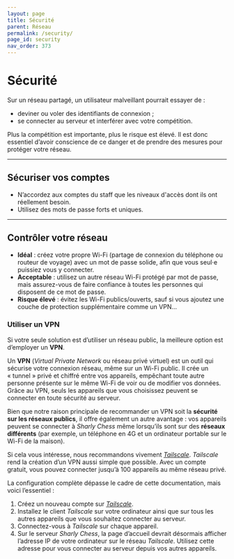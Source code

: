 ```yaml
---
layout: page
title: Sécurité
parent: Réseau
permalink: /security/
page_id: security
nav_order: 373
---
```


# Sécurité

Sur un réseau partagé, un utilisateur malveillant pourrait essayer de :

* deviner ou voler des identifiants de connexion ;
* se connecter au serveur et interférer avec votre compétition.

Plus la compétition est importante, plus le risque est élevé.
Il est donc essentiel d’avoir conscience de ce danger et de prendre des mesures pour protéger votre réseau.

---

## Sécuriser vos comptes

* N’accordez aux comptes du staff que les niveaux d'accès dont ils ont réellement besoin.
* Utilisez des mots de passe forts et uniques.

---

## Contrôler votre réseau

* **Idéal** : créez votre propre Wi-Fi (partage de connexion du téléphone ou routeur de voyage) avec un mot de passe solide, afin que vous seul·e puissiez vous y connecter.
* **Acceptable** : utilisez un autre réseau Wi-Fi protégé par mot de passe, mais assurez-vous de faire confiance à toutes les personnes qui disposent de ce mot de passe.
* **Risque élevé** : évitez les Wi-Fi publics/ouverts, sauf si vous ajoutez une couche de protection supplémentaire comme un VPN…

### Utiliser un VPN

Si votre seule solution est d’utiliser un réseau public, la meilleure option est d’employer un **VPN**.

Un **VPN** (_Virtual Private Network_ ou réseau privé virtuel) est un outil qui sécurise votre connexion réseau, même sur un Wi-Fi public.
Il crée un « tunnel » privé et chiffré entre vos appareils, empêchant toute autre personne présente sur le même Wi-Fi de voir ou de modifier vos données.
Grâce au VPN, seuls les appareils que vous choisissez peuvent se connecter en toute sécurité au serveur.

Bien que notre raison principale de recommander un VPN soit la **sécurité sur les réseaux publics**, il offre également un autre avantage : vos appareils peuvent se connecter à _Sharly Chess_ même lorsqu’ils sont sur des **réseaux différents** (par exemple, un téléphone en 4G et un ordinateur portable sur le Wi-Fi de la maison).

Si cela vous intéresse, nous recommandons vivement _[Tailscale](https://tailscale.com/)_.
_Tailscale_ rend la création d’un VPN aussi simple que possible. Avec un compte gratuit, vous pouvez connecter jusqu’à 100 appareils au même réseau privé.

La configuration complète dépasse le cadre de cette documentation, mais voici l’essentiel :

1. Créez un nouveau compte sur _[Tailscale](https://login.tailscale.com/admin/welcome)_.
2. Installez le client _Tailscale_ sur votre ordinateur ainsi que sur tous les autres appareils que vous souhaitez connecter au serveur.
3. Connectez-vous à _Tailscale_ sur chaque appareil.
4. Sur le serveur _Sharly Chess_, la page d’accueil devrait désormais afficher l’adresse IP de votre ordinateur sur le réseau _Tailscale_. Utilisez cette adresse pour vous connecter au serveur depuis vos autres appareils.
